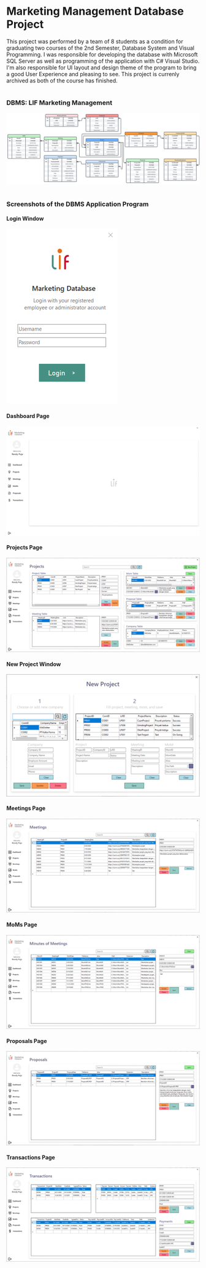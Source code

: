 # Marketing Management Database Project
This project was performed by a team of 8 students as a condition for graduating two courses of the 2nd Semester, Database System and Visual Programming. I was responsible for developing the database with Microsoft SQL Server as well as programming of the application with C# Visual Studio. I'm also responsible for UI layout and design theme of the program to bring a good User Experience and pleasing to see. This project is currenly archived as both of the course has finished.
#
### DBMS: LIF Marketing Management
![DBMS Tables of LIF Marketing Management](https://github.com/Adhelio/Marketing-Management-Database-Project/blob/main/Screenshots/DBMS_Tables.svg)
#
### Screenshots of the DBMS Application Program
#### Login Window
![Login Window](https://github.com/Adhelio/Marketing-Management-Database-Project/blob/main/Screenshots/LIF-DBMS_Login.png)
#### Dashboard Page
![Dashboard Page](https://github.com/Adhelio/Marketing-Management-Database-Project/blob/main/Screenshots/LIF-DBMS_Dashboard.png)
#### Projects Page
![Projects Page](https://github.com/Adhelio/Marketing-Management-Database-Project/blob/main/Screenshots/LIF-DBMS_Projects.png)
#### New Project Window
![New Project Window](https://github.com/Adhelio/Marketing-Management-Database-Project/blob/main/Screenshots/LIF-DBMS_New-Project.png)
#### Meetings Page
![Meetings Page](https://github.com/Adhelio/Marketing-Management-Database-Project/blob/main/Screenshots/LIF-DBMS_Meetings.png)
#### MoMs Page
![MoMs Page](https://github.com/Adhelio/Marketing-Management-Database-Project/blob/main/Screenshots/LIF-DBMS_MoMs.png)
#### Proposals Page
![Proposals Page](https://github.com/Adhelio/Marketing-Management-Database-Project/blob/main/Screenshots/LIF-DBMS_Proposals.png)
#### Transactions Page
![Transactions Page](https://github.com/Adhelio/Marketing-Management-Database-Project/blob/main/Screenshots/LIF-DBMS_Transactions.png)
#
